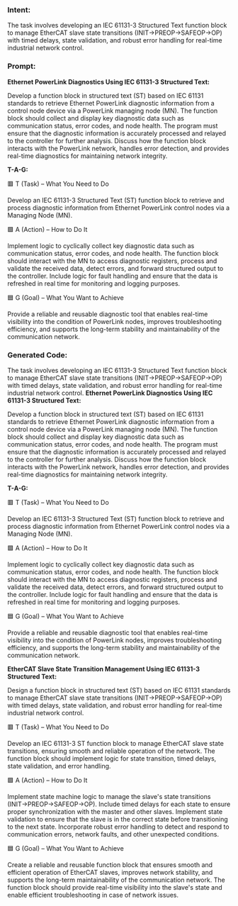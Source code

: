 ### Intent:
The task involves developing an IEC 61131-3 Structured Text function block to manage EtherCAT slave state transitions (INIT→PREOP→SAFEOP→OP) with timed delays, state validation, and robust error handling for real-time industrial network control.

### Prompt:
**Ethernet PowerLink Diagnostics Using IEC 61131-3 Structured Text:**

Develop a function block in structured text (ST) based on IEC 61131 standards to retrieve Ethernet PowerLink diagnostic information from a control node device via a PowerLink managing node (MN). The function block should collect and display key diagnostic data such as communication status, error codes, and node health. The program must ensure that the diagnostic information is accurately processed and relayed to the controller for further analysis. Discuss how the function block interacts with the PowerLink network, handles error detection, and provides real-time diagnostics for maintaining network integrity.

**T-A-G:**

🟥 T (Task) – What You Need to Do

Develop an IEC 61131-3 Structured Text (ST) function block to retrieve and process diagnostic information from Ethernet PowerLink control nodes via a Managing Node (MN).

🟩 A (Action) – How to Do It

Implement logic to cyclically collect key diagnostic data such as communication status, error codes, and node health. The function block should interact with the MN to access diagnostic registers, process and validate the received data, detect errors, and forward structured output to the controller. Include logic for fault handling and ensure that the data is refreshed in real time for monitoring and logging purposes.

🟦 G (Goal) – What You Want to Achieve

Provide a reliable and reusable diagnostic tool that enables real-time visibility into the condition of PowerLink nodes, improves troubleshooting efficiency, and supports the long-term stability and maintainability of the communication network.

### Generated Code:
The task involves developing an IEC 61131-3 Structured Text function block to manage EtherCAT slave state transitions (INIT→PREOP→SAFEOP→OP) with timed delays, state validation, and robust error handling for real-time industrial network control.
**Ethernet PowerLink Diagnostics Using IEC 61131-3 Structured Text:**

Develop a function block in structured text (ST) based on IEC 61131 standards to retrieve Ethernet PowerLink diagnostic information from a control node device via a PowerLink managing node (MN). The function block should collect and display key diagnostic data such as communication status, error codes, and node health. The program must ensure that the diagnostic information is accurately processed and relayed to the controller for further analysis. Discuss how the function block interacts with the PowerLink network, handles error detection, and provides real-time diagnostics for maintaining network integrity.

**T-A-G:**

🟥 T (Task) – What You Need to Do

Develop an IEC 61131-3 Structured Text (ST) function block to retrieve and process diagnostic information from Ethernet PowerLink control nodes via a Managing Node (MN).

🟩 A (Action) – How to Do It

Implement logic to cyclically collect key diagnostic data such as communication status, error codes, and node health. The function block should interact with the MN to access diagnostic registers, process and validate the received data, detect errors, and forward structured output to the controller. Include logic for fault handling and ensure that the data is refreshed in real time for monitoring and logging purposes.

🟦 G (Goal) – What You Want to Achieve

Provide a reliable and reusable diagnostic tool that enables real-time visibility into the condition of PowerLink nodes, improves troubleshooting efficiency, and supports the long-term stability and maintainability of the communication network.

**EtherCAT Slave State Transition Management Using IEC 61131-3 Structured Text:**

Design a function block in structured text (ST) based on IEC 61131 standards to manage EtherCAT slave state transitions (INIT→PREOP→SAFEOP→OP) with timed delays, state validation, and robust error handling for real-time industrial network control.

🟥 T (Task) – What You Need to Do

Develop an IEC 61131-3 ST function block to manage EtherCAT slave state transitions, ensuring smooth and reliable operation of the network. The function block should implement logic for state transition, timed delays, state validation, and error handling.

🟩 A (Action) – How to Do It

Implement state machine logic to manage the slave's state transitions (INIT→PREOP→SAFEOP→OP). Include timed delays for each state to ensure proper synchronization with the master and other slaves. Implement state validation to ensure that the slave is in the correct state before transitioning to the next state. Incorporate robust error handling to detect and respond to communication errors, network faults, and other unexpected conditions.

🟦 G (Goal) – What You Want to Achieve

Create a reliable and reusable function block that ensures smooth and efficient operation of EtherCAT slaves, improves network stability, and supports the long-term maintainability of the communication network. The function block should provide real-time visibility into the slave's state and enable efficient troubleshooting in case of network issues.
